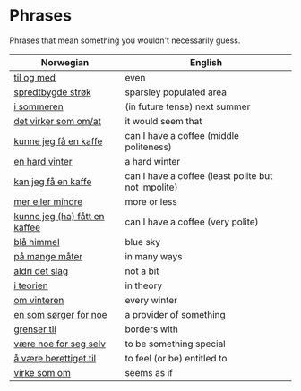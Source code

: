 # Phrases

Phrases that mean something you wouldn't necessarily guess.

| Norwegian | English |
| --- | --- |
| [til og med](https://www.ordnett.no/search?language=no&phrase=til%20og%20med) | even |
| [spredtbygde strøk](https://www.ordnett.no/search?language=no&phrase=spredtbygde%20strøk) | sparsley populated area |
| [i sommeren](https://www.ordnett.no/search?language=no&phrase=i%20sommeren) | (in future tense) next summer |
| [det virker som om/at](https://www.ordnett.no/search?language=no&phrase=det%20virker%20som%20om/at) | it would seem that |
| [kunne jeg få en kaffe](https://www.ordnett.no/search?language=no&phrase=kunne%20jeg%20få%20en%20kaffe) | can I have a coffee (middle politeness) |
| [en hard vinter](https://www.ordnett.no/search?language=no&phrase=en%20hard%20vinter) | a hard winter |
| [kan jeg få en kaffe](https://www.ordnett.no/search?language=no&phrase=kan%20jeg%20få%20en%20kaffe) | can I have a coffee (least polite but not impolite) |
| [mer eller mindre](https://www.ordnett.no/search?language=no&phrase=mer%20eller%20mindre) | more or less |
| [kunne jeg (ha) fått en kaffee](https://www.ordnett.no/search?language=no&phrase=kunne%20jeg%20(ha)%20fått%20en%20kaffee) | can I have a coffee (very polite) |
| [blå himmel](https://www.ordnett.no/search?language=no&phrase=blå%20himmel) | blue sky |
| [på mange måter](https://www.ordnett.no/search?language=no&phrase=på%20mange%20måter) | in many ways |
| [aldri det slag](https://www.ordnett.no/search?language=no&phrase=aldri%20det%20slag) | not a bit |
| [i teorien](https://www.ordnett.no/search?language=no&phrase=i%20teorien) | in theory |
| [om vinteren](https://www.ordnett.no/search?language=no&phrase=om%20vinteren) | every winter |
| [en som sørger for noe](https://www.ordnett.no/search?language=no&phrase=en%20som%20sørger%20for%20noe) | a provider of something |
| [grenser til](https://www.ordnett.no/search?language=no&phrase=grenser%20til) | borders with |
| [være noe for seg selv](https://www.ordnett.no/search?language=no&phrase=være%20noe%20for%20seg%20selv) | to be something special |
| [å være berettiget til](https://www.ordnett.no/search?language=no&phrase=å%20være%20berettiget%20til) | to feel (or be) entitled to |
| [virke som om](https://www.ordnett.no/search?language=no&phrase=virke%20som%20om) | seems as if |

